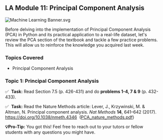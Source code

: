 LA Module 11: Principal Component Analysis
------------------------------------------

![Machine Learning Banner.svg](https://wustl-catalog.instructure.com/courses/254/files/25267/download)

Before delving into the implementation of Principal Component Analysis (PCA) in Python and its practical application to a real-life dataset, let's review the PCA section of the textbook and tackle a few practice problems. This will allow us to reinforce the knowledge you acquired last week.

### Topics Covered

*   Principal Component Analysis

### Topic 1: Principal Component Analysis

✅  **Task:** Read Section 7.5 (p. 426-431) and do **problems 1-4, 7 & 9** (p. 432-433).

✅  **Task:** Read the Nature Methods article: Lever, J., Krzywinski, M. & Altman, N. Principal component analysis. _Nat Methods_ **14**, 641–642 (2017). https://doi.org/10.1038/nmeth.4346  ([PCA\_nature\_methods.pdf](https://wustl-catalog.instructure.com/courses/254/files/25276?wrap=1 "PCA_nature_methods.pdf"))

**💡Pro-Tip:** You got this! Feel free to reach out to your tutors or fellow students with any questions you might have.
